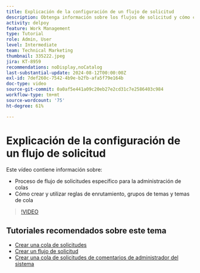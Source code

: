 ```yaml
---
title: Explicación de la configuración de un flujo de solicitud
description: Obtenga información sobre los flujos de solicitud y cómo crear uno mediante reglas de enrutamiento, grupos de temas y temas de colas.
activity: delpoy
feature: Work Management
type: Tutorial
role: Admin, User
level: Intermediate
team: Technical Marketing
thumbnail: 335222.jpeg
jira: KT-8959
recommendations: noDisplay,noCatalog
last-substantial-update: 2024-08-12T00:00:00Z
exl-id: 7def260c-7542-4b9e-b2fb-afa5f79e164b
doc-type: video
source-git-commit: 0a0af5e441a09c20eb27e2cd31c7e2586403c984
workflow-type: tm+mt
source-wordcount: '75'
ht-degree: 61%

---
```


# Explicación de la configuración de un flujo de solicitud

Este vídeo contiene información sobre:

* Proceso de flujo de solicitudes específico para la administración de colas
* Cómo crear y utilizar reglas de enrutamiento, grupos de temas y temas de cola

>[!VIDEO](https://video.tv.adobe.com/v/335222/?quality=12&learn=on)

## Tutoriales recomendados sobre este tema

* [Crear una cola de solicitudes](/help/manage-work/request-queues/create-a-request-queue.md)
* [Crear un flujo de solicitud](/help/manage-work/request-queues/create-a-request-flow.md)
* [Crear una cola de solicitudes de comentarios de administrador del sistema](/help/manage-work/request-queues/create-a-system-admin-feedback-request-queue.md)
